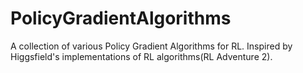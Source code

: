# PolicyGradientAlgorithms
A collection of various Policy Gradient Algorithms for RL. Inspired by Higgsfield's implementations of RL algorithms(RL Adventure 2).

